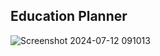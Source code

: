 <h2>Education Planner</h2>

![Screenshot 2024-07-12 091013](https://github.com/user-attachments/assets/ecd019c4-24ff-45e5-b23f-b77b14af7867)
